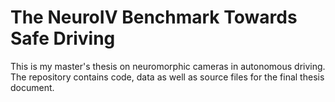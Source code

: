 # The NeuroIV Benchmark Towards Safe Driving

This is my master's thesis on neuromorphic cameras in autonomous driving. The
repository contains code, data as well as source files for the final thesis
document.
